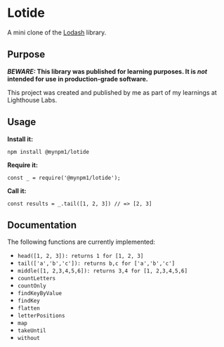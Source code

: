 # Lotide

A mini clone of the [Lodash](https://lodash.com) library.

## Purpose

**_BEWARE:_ This library was published for learning purposes. It is _not_ intended for use in production-grade software.**

This project was created and published by me as part of my learnings at Lighthouse Labs. 

## Usage

**Install it:**

`npm install @mynpm1/lotide`

**Require it:**

`const _ = require('@mynpm1/lotide');`

**Call it:**

`const results = _.tail([1, 2, 3]) // => [2, 3]`

## Documentation

The following functions are currently implemented:

* `head([1, 2, 3]): returns 1 for [1, 2, 3]`
* `tail(['a','b','c']): returns b,c for ['a','b','c']`
* `middle([1, 2,3,4,5,6]): returns 3,4 for [1, 2,3,4,5,6]`
* `countLetters`
* `countOnly`
* `findKeyByValue`
* `findKey`
* `flatten`
* `letterPositions`
* `map`
* `takeUntil`
* `without`
